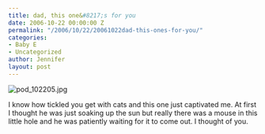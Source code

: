 ```yaml
---
title: dad, this one&#8217;s for you
date: 2006-10-22 00:00:00 Z
permalink: "/2006/10/22/20061022dad-this-ones-for-you/"
categories:
- Baby E
- Uncategorized
author: Jennifer
layout: post
---
```


<img id="image53" alt="pod_102205.jpg" src="/teamelam/assets/images/dad-this-oneand-8217-s-for-you/1161549264000-missing.jpg" />

I know how tickled you get with cats and this one just captivated me. At first I thought he was just soaking up the sun but really there was a mouse in this little hole and he was patiently waiting for it to come out. I thought of you.
